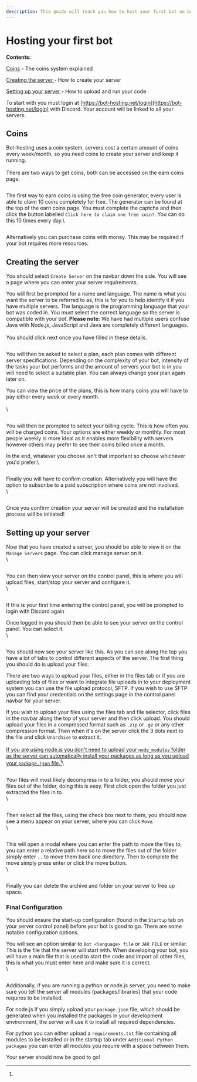 ```yaml
---
description: This guide will teach you how to host your first bot on bot-hosting.net
---
```


# Hosting your first bot

**Contents:**

[Coins](https://wiki.bot-hosting.net/guides/hosting-your-first-bot#coins) - The coins system explained

[Creating the server ](https://wiki.bot-hosting.net/guides/hosting-your-first-bot#creating-the-server)- How to create your server

[Setting up your server ](https://wiki.bot-hosting.net/guides/hosting-your-first-bot#setting-up-your-server)- How to upload and run your code

To start with you must login at [https://bot-hosting.net/login](https://bot-hosting.net/login) with Discord. Your account will be linked to all your servers.

## Coins <a href="#coins" id="coins"></a>

Bot-hosting uses a coin system, servers cost a certain amount of coins every week/month, so you need coins to create your server and keep it running.\
\
There are two ways to get coins, both can be accessed on the earn coins page.

<figure><img src="../.gitbook/assets/hosting1.png" alt=""><figcaption></figcaption></figure>

The first way to earn coins is using the free coin generator, every user is able to claim 10 coins completely for free. The generator can be found at the top of the earn coins page. You must complete the captcha and then click the button labelled `Click here to claim one free coin!`. You can do this 10 times every day.\


<figure><img src="../.gitbook/assets/hosting2.png" alt=""><figcaption></figcaption></figure>

Alternatively you can purchase coins with money. This may be required if your bot requires more resources.



## Creating the server <a href="#creating-the-server" id="creating-the-server"></a>

You should select `Create Server` on the navbar down the side. You will see a page where you can enter your server requirements.

You will first be prompted for a name and language. The name is what you want the server to be referred to as, this is for you to help identify it if you have multiple servers. The language is the programming language that your bot was coded in. You must select the correct language so the server is compatible with your bot. **Please note:** We have had multiple users confuse Java with Node.js, JavaScript and Java are completely different languages.\
\
You should click next once you have filled in these details.

<figure><img src="../.gitbook/assets/hosting3.png" alt=""><figcaption></figcaption></figure>

You will then be asked to select a plan, each plan comes with different server specifications. Depending on the complexity of your bot, intensity of the tasks your bot performs and the amount of servers your bot is in you will need to select a suitable plan. You can always change your plan again later on.

You can view the price of the plans, this is how many coins you will have to pay either every week or every month.\
\
\


<figure><img src="../.gitbook/assets/hosting4.png" alt=""><figcaption></figcaption></figure>

You will then be prompted to select your billing cycle. This is how often you will be charged coins. Your options are either weekly or monthly. For most people weekly is more ideal as it enables more flexibility with servers however others may prefer to see their coins billed once a month.

In the end, whatever you choose isn't that important so choose whichever you'd prefer.\


<figure><img src="../.gitbook/assets/hosting5.png" alt=""><figcaption></figcaption></figure>

Finally you will have to confirm creation. Alternatively you will have the option to subscribe to a paid subscription where coins are not involved.\
\


<figure><img src="../.gitbook/assets/hosting6.png" alt=""><figcaption></figcaption></figure>

Once you confirm creation your server will be created and the installation process will be initiated!

## Setting up your server <a href="#setting-up-your-server" id="setting-up-your-server"></a>

Now that you have created a server, you should be able to view it on the `Manage Servers` page. You can click manage server on it.\
\


<figure><img src="../.gitbook/assets/hosting7.png" alt=""><figcaption></figcaption></figure>

You can then view your server on the control panel, this is where you will upload files, start/stop your server and configure it.\
\


<figure><img src="../.gitbook/assets/hosting8.png" alt=""><figcaption></figcaption></figure>

If this is your first time entering the control panel, you will be prompted to login with Discord again

Once logged in you should then be able to see your server on the control panel. You can select it.\
\


<figure><img src="../.gitbook/assets/hosting9.png" alt=""><figcaption></figcaption></figure>

You should now see your server like this. As you can see along the top you have a lot of tabs to control different aspects of the server. The first thing you should do is upload your files.

There are two ways to upload your files, either in the files tab or if you are uploading lots of files or want to integrate file uploads in to your deployment system you can use the file upload protocol, SFTP. If you wish to use SFTP you can find your credentials on the settings page in the control panel navbar for your server.

If you wish to upload your files using the files tab and file selector, click files in the navbar along the top of your server and then click upload. You should upload your files in a compressed format such as `.zip` or `.gz` or any other compression format. Then when it's on the server click the 3 dots next to the file and click `Unarchive` to extract it.\
\
[If you are using node.js you don't need to upload your `node_modules` folder as the server can automatically install your packages as long as you upload your `package.json` file.](#user-content-fn-1)[^1]\


<figure><img src="../.gitbook/assets/hosting10.png" alt=""><figcaption></figcaption></figure>

Your files will most likely decompress in to a folder, you should move your files out of the folder, doing this is easy. First click open the folder you just extracted the files in to.\
\


<figure><img src="../.gitbook/assets/hosting11.png" alt=""><figcaption></figcaption></figure>

Then select all the files, using the check box next to them, you should now see a menu appear on your server, where you can click `Move`.\
\


<figure><img src="../.gitbook/assets/hosting12.png" alt=""><figcaption></figcaption></figure>

This will open a modal where you can enter the path to move the files to, you can enter a relative path here so to move the files out of the folder simply enter `..` to move them back one directory. Then to complete the move simply press enter or click the move button.\
\


<figure><img src="../.gitbook/assets/hosting14.png" alt=""><figcaption></figcaption></figure>

Finally you can delete the archive and folder on your server to free up space.

### **Final Configuration**

You should ensure the start-up configuration (found in the `Startup` tab on your server control panel) before your bot is good to go. There are some notable configuration options.

You will see an option similar to `Bot <language> file` or `JAR FILE` or similar. This is the file that the server will start with. When developing your bot, you will have a main file that is used to start the code and import all other files, this is what you must enter here and make sure it is correct.\
\


<figure><img src="../.gitbook/assets/hosting15.png" alt=""><figcaption></figcaption></figure>

Additionally, if you are running a python or node.js server, you need to make sure you tell the server all modules (packages/libraries) that your code requires to be installed.

For node.js if you simply upload your `package.json` file, which should be generated when you installed the packages in your development environment, the server will use it to install all required dependencies.

For python you can either upload a `requirements.txt` file containing all modules to be installed or in the startup tab under `Additional Python packages` you can enter all modules you require with a space between them.

Your server should now be good to go!

[^1]: 
